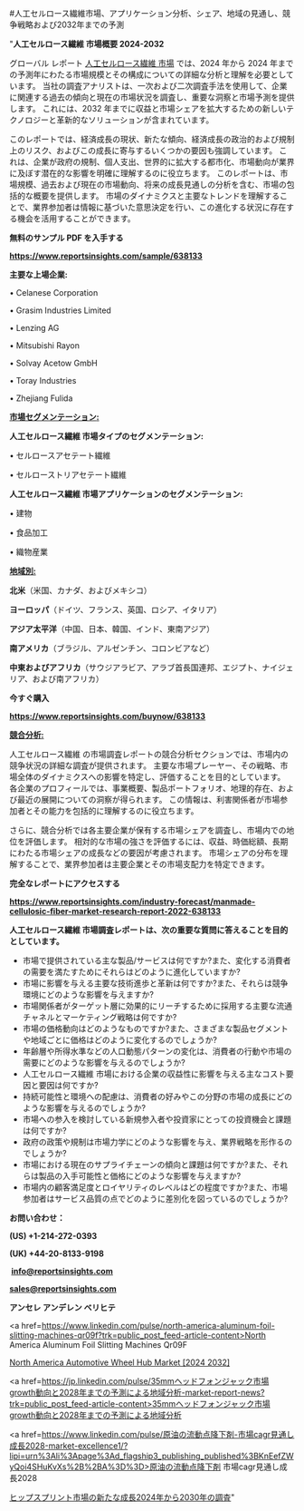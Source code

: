#人工セルロース繊維市場、アプリケーション分析、シェア、地域の見通し、競争戦略および2032年までの予測

"<strong>人工セルロース繊維 市場概要 2024-2032</strong>

グローバル レポート <a href=https://www.reportsinsights.com/sample/638133>人工セルロース繊維 市場</a> では、2024 年から 2024 年までの予測年にわたる市場規模とその構成についての詳細な分析と理解を必要としています。 当社の調査アナリストは、一次および二次調査手法を使用して、企業に関連する過去の傾向と現在の市場状況を調査し、重要な洞察と市場予測を提供します。 これには、2032 年までに収益と市場シェアを拡大​​するための新しいテクノロジーと革新的なソリューションが含まれています。

このレポートでは、経済成長の現状、新たな傾向、経済成長の政治的および規制上のリスク、およびこの成長に寄与するいくつかの要因も強調しています。 これは、企業が政府の規制、個人支出、世界的に拡大する都市化、市場動向が業界に及ぼす潜在的な影響を明確に理解するのに役立ちます。 このレポートは、市場規模、過去および現在の市場動向、将来の成長見通しの分析を含む、市場の包括的な概要を提供します。 市場のダイナミクスと主要なトレンドを理解することで、業界参加者は情報に基づいた意思決定を行い、この進化する状況に存在する機会を活用することができます。

<strong><b>無料のサンプル PDF を入手する</b></strong>

<a href=https://www.reportsinsights.com/sample/638133><strong><u>https://www.reportsinsights.com/sample/638133</u></strong></a>

<strong>主要な上場企業:</strong>

• Celanese Corporation

• Grasim Industries Limited

• Lenzing AG

• Mitsubishi Rayon

• Solvay Acetow GmbH

• Toray Industries

• Zhejiang Fulida

<strong><u>市場セグメンテーション</u></strong><strong><u>:</u></strong>

<strong>人工セルロース繊維 市場タイプのセグメンテーション:</strong>

• セルロースアセテート繊維

• セルローストリアセテート繊維

<strong>人工セルロース繊維 市場アプリケーションのセグメンテーション:</strong>

• 建物

• 食品加工

• 織物産業

<strong><u>地域別</u></strong><strong><u>:</u></strong>

<strong>北米</strong>（米国、カナダ、およびメキシコ）

<strong>ヨーロッパ</strong>（ドイツ、フランス、英国、ロシア、イタリア）

<strong>アジア太平洋</strong>（中国、日本、韓国、インド、東南アジア）

<strong>南アメリカ</strong>（ブラジル、アルゼンチン、コロンビアなど）

<strong>中東およびアフリカ</strong>（サウジアラビア、アラブ首長国連邦、エジプト、ナイジェリア、および南アフリカ）

<strong>今すぐ購入</strong>

<a href=https://www.reportsinsights.com/buynow/638133><strong><u>https://www.reportsinsights.com/buynow/638133</u></strong></a>

<strong><u>競合分析:</u></strong>

人工セルロース繊維 の市場調査レポートの競合分析セクションでは、市場内の競争状況の詳細な調査が提供されます。 主要な市場プレーヤー、その戦略、市場全体のダイナミクスへの影響を特定し、評価することを目的としています。 各企業のプロフィールでは、事業概要、製品ポートフォリオ、地理的存在、および最近の展開についての洞察が得られます。 この情報は、利害関係者が市場参加者とその能力を包括的に理解するのに役立ちます。

さらに、競合分析では各主要企業が保有する市場シェアを調査し、市場内での地位を評価します。 相対的な市場の強さを評価するには、収益、時価総額、長期にわたる市場シェアの成長などの要因が考慮されます。 市場シェアの分布を理解することで、業界参加者は主要企業とその市場支配力を特定できます。

<strong>完全なレポートにアクセスする</strong>

<a href=https://www.reportsinsights.com/industry-forecast/manmade-cellulosic-fiber-market-research-report-2022-638133><strong><u><b>https://www.reportsinsights.com/industry-forecast/manmade-cellulosic-fiber-market-research-report-2022-638133</b></u></strong></a>

<strong><b>人工セルロース繊維 市場調査レポートは、次の重要な質問に答えることを目的としています。</b></strong>
<ul>
  <li>市場で提供されている主な製品/サービスは何ですか?また、変化する消費者の需要を満たすためにそれらはどのように進化していますか?</li>
  <li>市場に影響を与える主要な技術進歩と革新は何ですか?また、それらは競争環境にどのような影響を与えますか?</li>
  <li>市場関係者がターゲット層に効果的にリーチするために採用する主要な流通チャネルとマーケティング戦略は何ですか?</li>
  <li>市場の価格動向はどのようなものですか?また、さまざまな製品セグメントや地域ごとに価格はどのように変化するのでしょうか?</li>
  <li>年齢層や所得水準などの人口動態パターンの変化は、消費者の行動や市場の需要にどのような影響を与えるのでしょうか?</li>
  <li>人工セルロース繊維 市場における企業の収益性に影響を与える主なコスト要因と要因は何ですか?</li>
  <li>持続可能性と環境への配慮は、消費者の好みやこの分野の市場の成長にどのような影響を与えるのでしょうか?</li>
  <li>市場への参入を検討している新規参入者や投資家にとっての投資機会と課題は何ですか?</li>
  <li>政府の政策や規制は市場力学にどのような影響を与え、業界戦略を形作るのでしょうか?</li>
  <li>市場における現在のサプライチェーンの傾向と課題は何ですか?また、それらは製品の入手可能性と価格にどのような影響を与えますか?</li>
  <li>市場内の顧客満足度とロイヤリティのレベルはどの程度ですか?また、市場参加者はサービス品質の点でどのように差別化を図っているのでしょうか?</li>
</ul>
<strong>お問い合わせ：</strong>

<strong>(US) +1-214-272-0393</strong>

<strong>(UK) +44-20-8133-9198</strong>

<strong> </strong><a href=info@reportsinsights.com><strong><u>info@reportsinsights.com</u></strong></a>

<a href=sales@reportsinsights.com><strong><u>sales@reportsinsights.com</u></strong></a>

<strong>アンセレ アンデレン ベリヒテ</strong>

<a href=https://www.linkedin.com/pulse/north-america-aluminum-foil-slitting-machines-qr09f?trk=public_post_feed-article-content>North America Aluminum Foil Slitting Machines Qr09F</a>

<a href=https://www.linkedin.com/pulse/north-america-automotive-wheel-hub-market-2024-jt4xf/>North America Automotive Wheel Hub Market [2024 2032]</a>

<a href=https://jp.linkedin.com/pulse/35mmヘッドフォンジャック市場growth動向と2028年までの予測による地域分析-market-report-news?trk=public_post_feed-article-content>35mmヘッドフォンジャック市場growth動向と2028年までの予測による地域分析</a>

<a href=https://www.linkedin.com/pulse/原油の流動点降下剤-市場cagr見通し成長2028-market-excellence1/?lipi=urn%3Ali%3Apage%3Ad_flagship3_publishing_published%3BKnEefZWyQoi4SHuKvXs%2B%2BA%3D%3D>原油の流動点降下剤 市場cagr見通し成長2028</a>

<a href=https://www.linkedin.com/pulse/ヒップスプリント市場の新たな成長2024年から2030年の調査-community-market-research-l8ujf/>ヒップスプリント市場の新たな成長2024年から2030年の調査</a>"
